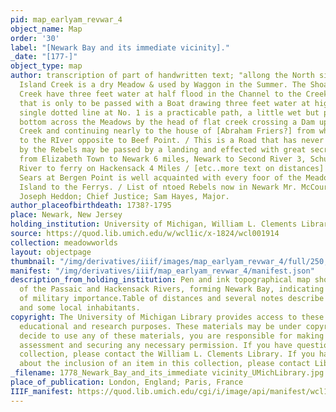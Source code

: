 ```yaml
---
pid: map_earlyam_revwar_4
object_name: Map
order: '30'
label: "[Newark Bay and its immediate vicinity]."
_date: "[177-]"
object_type: map
author: transcription of part of handwritten text; "allong the North side of Maple
  Island Creek is a dry Meadow & used by Waggon in the Summer. The Shoals at Bound
  Creek have three feet water at half flood in the Channel to the Creek Bar, above
  that is only to be passed with a Boat drawing three feet water at high tide. / The
  single dotted line at No. 1 is a practicable path, a little wet but pretty good
  bottom across the Meadows by the head of flat creek crossing a Dam upon Frank's
  Creek and continuing nearly to the house of [Abraham Friers?] from whence is a causeway
  to the RIver opposite to Beef Point. / This is a Road that has never been frequented
  by the Rebels may be passed by a landing and effected with great secrecy. / Distances
  from Elizabeth Town to Newark 6 miles, Newark to Second River 3, Schuylers on Second
  River to ferry on Hackensack 4 Miles / [etc..more text on distances] / One Jonathan
  Sears at Bergen Point is well acquainted with every foor of the Meadows from Maple
  Island to the Ferrys. / List of ntoed Rebels now in Newark Mr. McCourter, Minister,
  Joseph Heddon; Chief Justice; Sam Hayes, Major.
author_placeofbirthdeath: 1738?-1795
place: Newark, New Jersey
holding_institution: University of Michigan, William L. Clements Library
source: https://quod.lib.umich.edu/w/wcl1ic/x-1824/wcl001914
collection: meadowworlds
layout: objectpage
thumbnail: "/img/derivatives/iiif/images/map_earlyam_revwar_4/full/250,/0/default.jpg"
manifest: "/img/derivatives/iiif/map_earlyam_revwar_4/manifest.json"
description_from_holding_institution: Pen and ink topographical map showing the confluence
  of the Passaic and Hackensack Rivers, forming Newark Bay, indicating roads and trails
  of military importance.Table of distances and several notes describe local conditions
  and some local inhabitants.
copyright: The University of Michigan Library provides access to these materials for
  educational and research purposes. These materials may be under copyright. If you
  decide to use any of these materials, you are responsible for making your own legal
  assessment and securing any necessary permission. If you have questions about the
  collection, please contact the William L. Clements Library. If you have concerns
  about the inclusion of an item in this collection, please contact Library IT.
_filename: 1778_Newark_Bay_and_its_immediate vicinity_UMichLibrary.jpg
place_of_publication: London, England; Paris, France
IIIF_manifest: https://quod.lib.umich.edu/cgi/i/image/api/manifest/wcl1ic:1824:WCL001914
---
```

